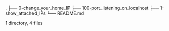.
├── 0-change_your_home_IP
├── 100-port_listening_on_localhost
├── 1-show_attached_IPs
└── README.md

1 directory, 4 files

